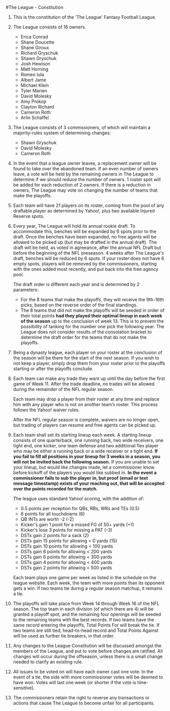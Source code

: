 #The League - Constitution

1. This is the constitution of the 'The League' Fantasy Football League.
1. The League consists of 16 owners.
	* Erica Conrad
	* Shane Doucette
	* Shane Giroux
	* Richard Gryschuk
	* Shawn Gryschuk
	* Josh Hewison
	* Matt Horning
	* Romeo Iula
	* Albert Jame
	* Michael Klein
	* Tyler Marien
	* David Molesky
	* Amy Prokop
	* Clayton Richard
	* Cameron Roth
	* Arlin Schaffel

1. The League consists of 3 commissioners, of which will maintain a majority-rules system of determining changes:
	* Shawn Gryschuk
	* David Molesky
	* Cameron Roth

1. In the event that a league owner leaves, a replacement owner will be found to take over the abandoned team. If an even number of owners leave, a vote will be held by the remaining owners in The League to determine if we should reduce the number of owners. 1 roster spot will be added for each reduction of 2 owners. If there is a reduction in owners, The League may vote on changing the number of teams that make the playoffs.

1. Each team will have 21 players on its roster, coming from the pool of any draftable player as determined by Yahoo!, plus two available Injured Reserve spots.
 
1. Every year, The League will hold its annual rookie draft. To accommodate this, benches will be expanded by 6 spots prior to the draft. Once the benches have been expanded, no free agents will be allowed to be picked up (but may be drafted in the annual draft). The draft will be held, as voted in agreeance, after the annual NFL Draft but before the beginning of the NFL preseason. 4 weeks after The League's draft, benches will be reduced by 6 spots. If your roster does not have 6 empty spots, players will be removed by the commissioners, starting with the ones added most recently, and put back into the free agency pool.

	The draft order is different each year and is determined by 2 parameters:
	* For the 8 teams that make the playoffs, they will receive the 9th-16th picks, based on the reverse order of the final standings.
	* The 8 teams that did not make the playoffs will be seeded in order of their total points **had they played their optimal lineup in each week of the season** up to the conclusion of week 13. This is to prevent the possibility of tanking for the number one pick the following year. The League does not consider results of the consolation bracket to determine the draft order for the teams that do not make the playoffs.

1. Being a dynasty league, each player on your roster at the conclusion of the season will be there for the start of the next season. If you wish to not keep a player, simply drop them from your roster prior to the playoffs starting or after the playoffs conclude.
 
1. Each team can make any trade they want up until the day before the first game of Week 11. After the trade deadline, no trades will be allowed during the remainder of the NFL regular season. 

	Each team may drop a player from their roster at any time and replace him with any player who is not on another team’s roster. This process follows the Yahoo! waiver rules.

	After the NFL regular season is complete, waivers are no longer open, but trading of players can resume and free agents can be picked up.

1. Each team shall set its starting lineup each week. A starting lineup consists of one quarterback, one running back, two wide receivers, one tight end, one kicker, one team defense and two additional flex player who may be either a running back or a wide receiver or a tight end. **If you fail to fill all positions in your lineup for 3 weeks in a season, you will not be invited back the following season.** If you are unable to set your lineup, but would like changes made, let a commissioner know before kickoff of the players you would like subbed in. **In the event a commissioner fails to sub the player in, but proof (email or text message timestamp) exists of your reaching out, that will be accepted over the points recorded for the match.**

	The league uses standard Yahoo! scoring, with the addition of:
	* 0.5 points per reception for QBs, RBs, WRs and TEs (0.5)
	* 6 points for all touchdowns (6)
	* QB INTs are worth -2 (-2)
	* Kicker's gain 1 point for a missed FG of 50+ yards (+1)
	* Kicker's lose 3 points for missing a PAT (-3)
	* DSTs gain 2 points for a sack (2)
	* DSTs gain 15 points for allowing < 0 yards (15)
	* DSTs gain 10 points for allowing < 100 yards
	* DSTs gain 8 points for allowing < 200 yards
	* DSTs gain 6 points for allowing < 300 yards
	* DSTs gain 4 points for allowing < 400 yards
	* DSTs gain 2 points for allowing < 500 yards

	Each team plays one game per week as listed in the schedule on the league website. Each week, the team with more points than its opponent gets a win. If two teams tie during a regular season matchup, it remains a tie.
 
1. The playoffs will take place from Week 14 through Week 16 of the NFL season. The top team in each division (of which there are 4) will be granted a playoff spot, and the remaining four openings will be seeded to the remaining teams with the best records. If two teams have the same record entering the playoffs, Total Points For will break the tie. If two teams are still tied, head-to-head record and Total Points Against will be used as further tie breakers, in that order.

1. Any changes to the League Constitution will be discussed amongst the members of the League, and put to vote before changes are ratified. All changes will occur during the offseason, unless there is a small change needed to clarify an existing rule.

1. All issues to be voted on will have each owner cast one vote. In the event of a tie, the side with more commissioner votes will be deemed to have won. Votes will last one week (or shorter if the vote is time-sensitive).

1. The commissioners retain the right to reverse any transactions or actions that cause The League to become unfair for all participants.
